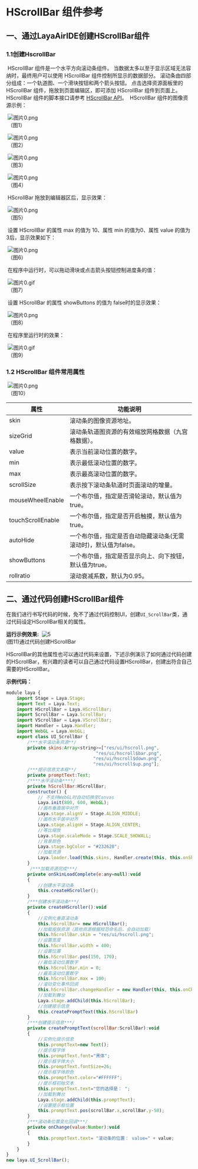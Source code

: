 # HScrollBar 组件参考



##  一、通过LayaAirIDE创建HScrollBar组件

###         1.1创建HscrollBar

​	HScrollBar 组件是一个水平方向滚动条组件。
​        当数据太多以至于显示区域无法容纳时，最终用户可以使用 HScrollBar 组件控制所显示的数据部分。
​        滚动条由四部分组成：一个轨道图、一个滑块按钮和两个箭头按钮。
​        点击选择资源面板里的 HScrollBar 组件，拖放到页面编辑区，即可添加 HScrollBar 组件到页面上。
​        HScrollBar 组件的脚本接口请参考 [HScrollBar API](https://layaair2.ldc2.layabox.com/api2/Chinese/index.html?version=2.9.0beta&type=2D&category=UI&class=laya.ui.HScrollBar)。
​        HScrollBar 组件的图像资源示例：

​        ![图片0.png](img/1.png)<br/>
​    （图1）

​        ![图片0.png](img/2.png)<br/>
​    （图2）

​        ![图片0.png](img/3.png)<br/>
​    （图3）

​        ![图片0.png](img/4.png)<br/>
​    （图4）

​        HScrollBar 拖放到编辑器区后，显示效果：

​        ![图片0.png](img/5.png)<br/>
​    （图5）

​        设置 HScrollBar 的属性 max 的值为 10、属性 min 的值为0、属性 value 的值为3后，显示效果如下：

​        ![图片0.png](img/6.png)<br/>
​    （图6）

​        在程序中运行时，可以拖动滑块或点击箭头按钮控制进度条的值：

​        ![图片0.gif](gif/1.gif)<br/>
​    （图7）

​        设置 HScrollBar 的属性 showButtons 的值为 false时的显示效果：

​        ![图片0.png](img/7.png)<br/>
​    （图8）

​        在程序里运行时的效果：

​        ![图片0.gif](gif/2.gif)<br/>
​    （图9）

 

### 1.2 HScrollBar 组件常用属性

​        ![图片0.png](img/8.png)<br/>
​    （图10）

 

| **属性**          | **功能说明**                                                 |
| ----------------- | ------------------------------------------------------------ |
| skin              | 滚动条的图像资源地址。                                       |
| sizeGrid          | 滚动条轨道图资源的有效缩放网格数据（九宫格数据）。           |
| value             | 表示当前滚动位置的数字。                                     |
| min               | 表示最低滚动位置的数字。                                     |
| max               | 表示最高滚动位置的数字。                                     |
| scrollSize        | 表示按下滚动条轨道时页面滚动的增量。                         |
| mouseWheelEnable  | 一个布尔值，指定是否滑轮滚动，默认值为true。                 |
| touchScrollEnable | 一个布尔值，指定是否开启触摸，默认值为true。                 |
| autoHide          | 一个布尔值，指定是否自动隐藏滚动条(无需滚动时)，默认值为false。 |
| showButtons       | 一个布尔值，指定是否显示向上、向下按钮，默认值为true。       |
| rollratio         | 滚动衰减系数，默认为0.95。                                   |

 

## 二、通过代码创建HScrollBar组件

​	在我们进行书写代码的时候，免不了通过代码控制UI，创建`UI_ScrollBar`类，通过代码设定HScrollBar相关的属性。

**运行示例效果:**
​	![5](gif/4.gif)<br/>
​	(图11)通过代码创建HScrollBar

​	HScrollBar的其他属性也可以通过代码来设置，下述示例演示了如何通过代码创建的HScrollBar，有兴趣的读者可以自己通过代码设置HScrollBar，创建出符合自己需要的HScrollBar。

**示例代码：**

```javascript
module laya {
    import Stage = Laya.Stage;
    import Text = Laya.Text;
    import HScrollBar = Laya.HScrollBar;
    import ScrollBar = Laya.ScrollBar;
    import VScrollBar = Laya.VScrollBar;
    import Handler = Laya.Handler;
    import WebGL = Laya.WebGL;
    export class UI_ScrollBar {
        /***水平滚动条资源**/
        private skins:Array<string>=["res/ui/hscroll.png", 
                                  "res/ui/hscroll$bar.png", 
                                 "res/ui/hscroll$down.png",
                                 "res/ui/hscroll$up.png"];
        /***提示信息文本框**/
        private promptText:Text;        
        /****水平滚动条****/
        private hScrollBar:HScrollBar;  
        constructor() {
            // 不支持WebGL时自动切换至Canvas
            Laya.init(800, 600, WebGL);
            //画布垂直居中对齐
            Laya.stage.alignV = Stage.ALIGN_MIDDLE;
            //画布水平居中对齐
            Laya.stage.alignH = Stage.ALIGN_CENTER;
            //等比缩放
            Laya.stage.scaleMode = Stage.SCALE_SHOWALL;
            //背景颜色
            Laya.stage.bgColor = "#232628";
            //加载资源
            Laya.loader.load(this.skins, Handler.create(this, this.onSkinLoadComplete));
        }
         /***加载资源完成***/
        private onSkinLoadComplete(e:any=null):void
        {
            //创建水平滚动条
            this.createHScroller();
        }
        /***创建水平滚动条***/
        private createHScroller():void 
        {
            //实例化垂直滚动条
            this.hScrollBar= new HScrollBar();
            //加载皮肤资源（其他资源根据规范命名后，会自动加载）
            this.hScrollBar.skin = "res/ui/hscroll.png";
            //设置宽度
            this.hScrollBar.width = 400;
            //设置位置
            this.hScrollBar.pos(150, 170);
            //最低滚动位置数字
            this.hScrollBar.min = 0;
            //最高滚动位置数字
            this.hScrollBar.max = 100;
            //滚动变化事件回调
            this.hScrollBar.changeHandler = new Handler(this, this.onChange);
            //加载到舞台
            Laya.stage.addChild(this.hScrollBar);
            //创建提示信息
            this.createPromptText(this.hScrollBar)
        }        
        /***创建提示信息***/
        private createPromptText(scrollBar:ScrollBar):void
        {
            //实例化提示信息
            this.promptText=new Text();
            //提示框字体
            this.promptText.font="黑体";
            //提示框字体大小
            this.promptText.fontSize=26;
            //提示框字体颜色
            this.promptText.color="#FFFFFF";
            //提示框初始文本
            this.promptText.text="您的选择是： ";
            //加载到舞台
            Laya.stage.addChild(this.promptText);
            //设置提示框位置
            this.promptText.pos(scrollBar.x,scrollBar.y-50);
        }
        /***滚动条位置变化回调***/
        private onChange(value:Number):void 
        {
            this.promptText.text= "滚动条的位置： value=" + value;
        }
    }
}
new laya.UI_ScrollBar();
```

